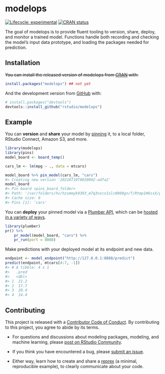 
<!-- README.md is generated from README.Rmd. Please edit that file -->

# modelops

<!-- badges: start -->

[![Lifecycle:
experimental](https://img.shields.io/badge/lifecycle-experimental-orange.svg)](https://lifecycle.r-lib.org/articles/stages.html#experimental)
[![CRAN
status](https://www.r-pkg.org/badges/version/tidymodelsdeploy)](https://CRAN.R-project.org/package=tidymodelsdeploy)
<!-- badges: end -->

The goal of modelops is to provide fluent tooling to version, share,
deploy, and monitor a trained model. Functions handle both recording and
checking the model’s input data prototype, and loading the packages
needed for prediction.

## Installation

~~You can install the released version of modelops from
[CRAN](https://CRAN.R-project.org) with:~~

``` r
install.packages("modelops") ## not yet
```

And the development version from [GitHub](https://github.com/) with:

``` r
# install.packages("devtools")
devtools::install_github("rstudio/modelops")
```

## Example

You can **version** and **share** your model by
[pinning](https://pins.rstudio.com/dev/) it, to a local folder, RStudio
Connect, Amazon S3, and more.

``` r
library(modelops)
library(pins)
model_board <- board_temp()

cars_lm <- lm(mpg ~ ., data = mtcars)

model_board %>% pin_model(cars_lm, "cars")
#> Creating new version '20210710T002009Z-adfa2'
model_board
#> Pin board <pins_board_folder>
#> Path: '/var/folders/hv/hzsmmyk9393_m7q3nscx1slc0000gn/T/Rtmp1H6ssX/pins-3fbd74edc606'
#> Cache size: 0
#> Pins [1]: 'cars'
```

You can **deploy** your pinned model via a [Plumber
API](https://www.rplumber.io/), which can be [hosted in a variety of
ways](https://www.rplumber.io/articles/hosting.html).

``` r
library(plumber)
pr() %>%
    pr_model(model_board, "cars") %>%
    pr_run(port = 8088)
```

Make predictions with your deployed model at its endpoint and new data.

``` r
endpoint <- model_endpoint("http://127.0.0.1:8088/predict")
predict(endpoint, mtcars[4:7, -1])
#> # A tibble: 4 x 1
#>   .pred
#>   <dbl>
#> 1  21.2
#> 2  17.7
#> 3  20.4
#> 4  14.4
```

## Contributing

This project is released with a [Contributor Code of
Conduct](https://contributor-covenant.org/version/2/0/CODE_OF_CONDUCT.html).
By contributing to this project, you agree to abide by its terms.

-   For questions and discussions about modeling packages, modeling, and
    machine learning, please [post on RStudio
    Community](https://community.rstudio.com/new-topic?category_id=15&tags=tidymodels,question).

-   If you think you have encountered a bug, please [submit an
    issue](https://github.com/rstudio/modelops/issues).

-   Either way, learn how to create and share a
    [reprex](https://reprex.tidyverse.org/articles/articles/learn-reprex.html)
    (a minimal, reproducible example), to clearly communicate about your
    code.
